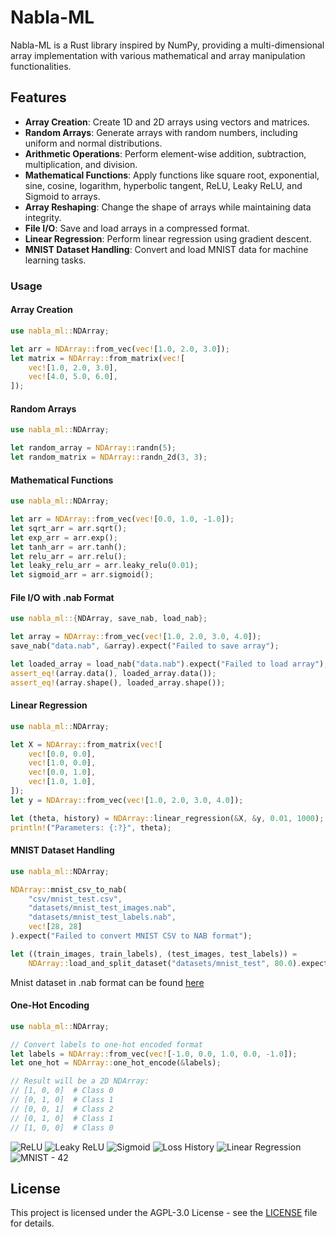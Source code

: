 # Nabla-ML

Nabla-ML is a Rust library inspired by NumPy, providing a multi-dimensional array implementation with various mathematical and array manipulation functionalities.

## Features

- **Array Creation**: Create 1D and 2D arrays using vectors and matrices.
- **Random Arrays**: Generate arrays with random numbers, including uniform and normal distributions.
- **Arithmetic Operations**: Perform element-wise addition, subtraction, multiplication, and division.
- **Mathematical Functions**: Apply functions like square root, exponential, sine, cosine, logarithm, hyperbolic tangent, ReLU, Leaky ReLU, and Sigmoid to arrays.
- **Array Reshaping**: Change the shape of arrays while maintaining data integrity.
- **File I/O**: Save and load arrays in a compressed format.
- **Linear Regression**: Perform linear regression using gradient descent.
- **MNIST Dataset Handling**: Convert and load MNIST data for machine learning tasks.


### Usage

#### Array Creation

```rust
use nabla_ml::NDArray;

let arr = NDArray::from_vec(vec![1.0, 2.0, 3.0]);
let matrix = NDArray::from_matrix(vec![
    vec![1.0, 2.0, 3.0],
    vec![4.0, 5.0, 6.0],
]);
```

#### Random Arrays

```rust
use nabla_ml::NDArray;

let random_array = NDArray::randn(5);
let random_matrix = NDArray::randn_2d(3, 3);
```

#### Mathematical Functions

```rust
use nabla_ml::NDArray;

let arr = NDArray::from_vec(vec![0.0, 1.0, -1.0]);
let sqrt_arr = arr.sqrt();
let exp_arr = arr.exp();
let tanh_arr = arr.tanh();
let relu_arr = arr.relu();
let leaky_relu_arr = arr.leaky_relu(0.01);
let sigmoid_arr = arr.sigmoid();
```

#### File I/O with .nab Format

```rust
use nabla_ml::{NDArray, save_nab, load_nab};

let array = NDArray::from_vec(vec![1.0, 2.0, 3.0, 4.0]);
save_nab("data.nab", &array).expect("Failed to save array");

let loaded_array = load_nab("data.nab").expect("Failed to load array");
assert_eq!(array.data(), loaded_array.data());
assert_eq!(array.shape(), loaded_array.shape());
```

#### Linear Regression

```rust
use nabla_ml::NDArray;

let X = NDArray::from_matrix(vec![
    vec![0.0, 0.0],
    vec![1.0, 0.0],
    vec![0.0, 1.0],
    vec![1.0, 1.0],
]);
let y = NDArray::from_vec(vec![1.0, 2.0, 3.0, 4.0]);

let (theta, history) = NDArray::linear_regression(&X, &y, 0.01, 1000);
println!("Parameters: {:?}", theta);
```

#### MNIST Dataset Handling

```rust
use nabla_ml::NDArray;

NDArray::mnist_csv_to_nab(
    "csv/mnist_test.csv",
    "datasets/mnist_test_images.nab",
    "datasets/mnist_test_labels.nab",
    vec![28, 28]
).expect("Failed to convert MNIST CSV to NAB format");

let ((train_images, train_labels), (test_images, test_labels)) = 
    NDArray::load_and_split_dataset("datasets/mnist_test", 80.0).expect("Failed to load and split dataset");
```

Mnist dataset in .nab format can be found [here](https://github.com/enricozanardo/nabla_datasets/tree/main/mnist)

#### One-Hot Encoding

```rust
use nabla_ml::NDArray;

// Convert labels to one-hot encoded format
let labels = NDArray::from_vec(vec![-1.0, 0.0, 1.0, 0.0, -1.0]);
let one_hot = NDArray::one_hot_encode(&labels);

// Result will be a 2D NDArray:
// [1, 0, 0]  # Class 0
// [0, 1, 0]  # Class 1
// [0, 0, 1]  # Class 2
// [0, 1, 0]  # Class 1
// [1, 0, 0]  # Class 0
```

![ReLU](./docs/relu.png)
![Leaky ReLU](./docs/leaky_relu.png)
![Sigmoid](./docs/sigmoid.png)
![Loss History](./docs/loss_history.png)
![Linear Regression](./docs/regression_plot.png)
![MNIST - 42](./docs/42.png)

## License

This project is licensed under the AGPL-3.0 License - see the [LICENSE](LICENSE) file for details.



